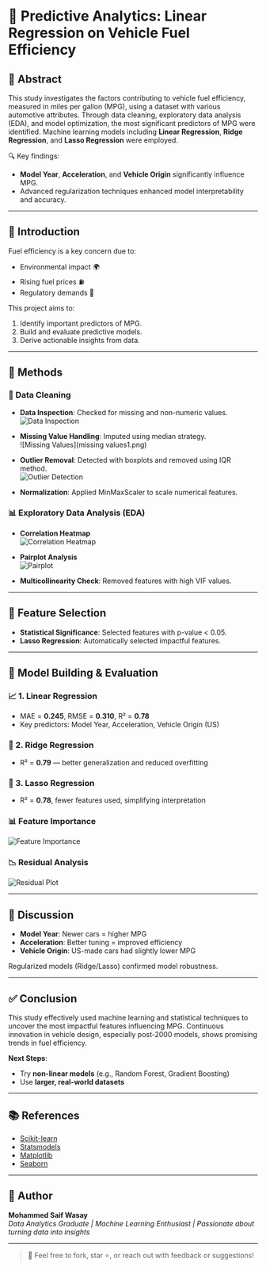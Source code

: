 # 🚗 Predictive Analytics: Linear Regression on Vehicle Fuel Efficiency

## 📌 Abstract
This study investigates the factors contributing to vehicle fuel efficiency, measured in miles per gallon (MPG), using a dataset with various automotive attributes. Through data cleaning, exploratory data analysis (EDA), and model optimization, the most significant predictors of MPG were identified. Machine learning models including **Linear Regression**, **Ridge Regression**, and **Lasso Regression** were employed.

🔍 Key findings:
- **Model Year**, **Acceleration**, and **Vehicle Origin** significantly influence MPG.
- Advanced regularization techniques enhanced model interpretability and accuracy.

---

## 📖 Introduction
Fuel efficiency is a key concern due to:
- Environmental impact 🌍
- Rising fuel prices ⛽
- Regulatory demands 📜

This project aims to:
1. Identify important predictors of MPG.
2. Build and evaluate predictive models.
3. Derive actionable insights from data.

---

## 🧪 Methods

### 🔧 Data Cleaning
- **Data Inspection**: Checked for missing and non-numeric values.  
  ![Data Inspection](data_inspection.png)

- **Missing Value Handling**: Imputed using median strategy.  
  ![Missing Values](missing values1.png)

- **Outlier Removal**: Detected with boxplots and removed using IQR method.  
  ![Outlier Detection](images/outlier_detection.png)

- **Normalization**: Applied MinMaxScaler to scale numerical features.

### 📊 Exploratory Data Analysis (EDA)
- **Correlation Heatmap**  
  ![Correlation Heatmap](images/correlation_heatmap.png)

- **Pairplot Analysis**  
  ![Pairplot](images/pairplot.png)

- **Multicollinearity Check**: Removed features with high VIF values.

---

## 🎯 Feature Selection
- **Statistical Significance**: Selected features with p-value < 0.05.
- **Lasso Regression**: Automatically selected impactful features.

---

## 🤖 Model Building & Evaluation

### 📈 1. Linear Regression
- MAE = **0.245**, RMSE = **0.310**, R² = **0.78**
- Key predictors: Model Year, Acceleration, Vehicle Origin (US)

### 📘 2. Ridge Regression
- R² = **0.79** — better generalization and reduced overfitting

### 📕 3. Lasso Regression
- R² = **0.78**, fewer features used, simplifying interpretation

### 📊 Feature Importance  
![Feature Importance](images/feature_importance.png)

### 📉 Residual Analysis  
![Residual Plot](images/residuals.png)

---

## 💬 Discussion
- **Model Year**: Newer cars = higher MPG
- **Acceleration**: Better tuning = improved efficiency
- **Vehicle Origin**: US-made cars had slightly lower MPG

Regularized models (Ridge/Lasso) confirmed model robustness.

---

## ✅ Conclusion
This study effectively used machine learning and statistical techniques to uncover the most impactful features influencing MPG. Continuous innovation in vehicle design, especially post-2000 models, shows promising trends in fuel efficiency.

**Next Steps**:
- Try **non-linear models** (e.g., Random Forest, Gradient Boosting)
- Use **larger, real-world datasets**

---

## 📚 References
- [Scikit-learn](https://jmlr.org/papers/v12/pedregosa11a.html)
- [Statsmodels](https://www.statsmodels.org/)
- [Matplotlib](https://doi.org/10.1109/MCSE.2007.55)
- [Seaborn](https://doi.org/10.21105/joss.03021)

---

## 🧠 Author
**Mohammed Saif Wasay**  
*Data Analytics Graduate | Machine Learning Enthusiast | Passionate about turning data into insights*

---

> 🔗 Feel free to fork, star ⭐, or reach out with feedback or suggestions!



